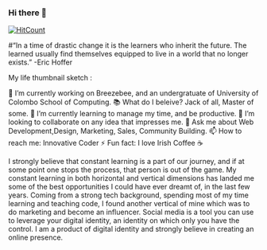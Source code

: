 ### Hi there 👋

[![HitCount](http://hits.dwyl.com/JuzlyAhamed/JuzlyAhamed.svg)](http://hits.dwyl.com/JuzlyAhamed/JuzlyAhamed)

#“In a time of drastic change it is the learners who inherit the future. The learned usually find themselves equipped to live in a world that no longer exists.” -Eric Hoffer

My life thumbnail sketch :

🔭 I’m currently working on Breezebee, and an undergratuate of University of Colombo School of Computing.
📚 What do I beleive? Jack of all, Master of some.
🌱 I’m currently learning to manage my time, and be productive.
👯 I’m looking to collaborate on any idea that impresses me.
💬 Ask me about Web Development,Design, Marketing, Sales, Community Building.
📫 How to reach me: Innovative Coder
⚡ Fun fact: I love Irish Coffee ☕

I strongly believe that constant learning is a part of our journey, and if at some point one stops the process, that person is out of the game. My constant learning in both horizontal and vertical dimensions has landed me some of the best opportunities I could have ever dreamt of, in the last few years. Coming from a strong tech background, spending most of my time learning and teaching code, I found another vertical of mine which was to do marketing and become an influencer.
Social media is a tool you can use to leverage your digital identity, an identity on which only you have the control. I am a product of digital identity and strongly believe in creating an online presence.
